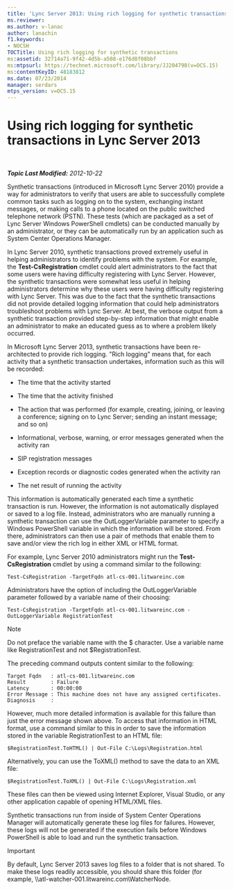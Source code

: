 ```yaml
---
title: 'Lync Server 2013: Using rich logging for synthetic transactions'
ms.reviewer: 
ms.author: v-lanac
author: lanachin
f1.keywords:
- NOCSH
TOCTitle: Using rich logging for synthetic transactions
ms:assetid: 32714a71-9f42-4d5b-a508-e176d8f08bbf
ms:mtpsurl: https://technet.microsoft.com/library/JJ204798(v=OCS.15)
ms:contentKeyID: 48183812
ms.date: 07/23/2014
manager: serdars
mtps_version: v=OCS.15
---
```


<div data-xmlns="http://www.w3.org/1999/xhtml">

<div class="topic" data-xmlns="http://www.w3.org/1999/xhtml" data-msxsl="urn:schemas-microsoft-com:xslt" data-cs="http://msdn.microsoft.com/en-us/">

<div data-asp="http://msdn2.microsoft.com/asp">

# Using rich logging for synthetic transactions in Lync Server 2013

</div>

<div id="mainSection">

<div id="mainBody">

<span> </span>

_**Topic Last Modified:** 2012-10-22_

Synthetic transactions (introduced in Microsoft Lync Server 2010) provide a way for administrators to verify that users are able to successfully complete common tasks such as logging on to the system, exchanging instant messages, or making calls to a phone located on the public switched telephone network (PSTN). These tests (which are packaged as a set of Lync Server Windows PowerShell cmdlets) can be conducted manually by an administrator, or they can be automatically run by an application such as System Center Operations Manager.

In Lync Server 2010, synthetic transactions proved extremely useful in helping administrators to identify problems with the system. For example, the **Test-CsRegistration** cmdlet could alert administrators to the fact that some users were having difficulty registering with Lync Server. However, the synthetic transactions were somewhat less useful in helping administrators determine why these users were having difficulty registering with Lync Server. This was due to the fact that the synthetic transactions did not provide detailed logging information that could help administrators troubleshoot problems with Lync Server. At best, the verbose output from a synthetic transaction provided step-by-step information that might enable an administrator to make an educated guess as to where a problem likely occurred.

In Microsoft Lync Server 2013, synthetic transactions have been re-architected to provide rich logging. "Rich logging" means that, for each activity that a synthetic transaction undertakes, information such as this will be recorded:

  - The time that the activity started

  - The time that the activity finished

  - The action that was performed (for example, creating, joining, or leaving a conference; signing on to Lync Server; sending an instant message; and so on)

  - Informational, verbose, warning, or error messages generated when the activity ran

  - SIP registration messages

  - Exception records or diagnostic codes generated when the activity ran

  - The net result of running the activity

This information is automatically generated each time a synthetic transaction is run. However, the information is not automatically displayed or saved to a log file. Instead, administrators who are manually running a synthetic transaction can use the OutLoggerVariable parameter to specify a Windows PowerShell variable in which the information will be stored. From there, administrators can then use a pair of methods that enable them to save and/or view the rich log in either XML or HTML format.

For example, Lync Server 2010 administrators might run the **Test-CsRegistration** cmdlet by using a command similar to the following:

    Test-CsRegistration -TargetFqdn atl-cs-001.litwareinc.com

Administrators have the option of including the OutLoggerVariable parameter followed by a variable name of their choosing:

    Test-CsRegistration -TargetFqdn atl-cs-001.litwareinc.com -OutLoggerVariable RegistrationTest

> [!NOTE]  
> Do not preface the variable name with the $ character. Use a variable name like RegistrationTest and not $RegistrationTest.

The preceding command outputs content similar to the following:

    Target Fqdn   : atl-cs-001.litwareinc.com
    Result        : Failure
    Latency       : 00:00:00
    Error Message : This machine does not have any assigned certificates.
    Diagnosis     :

However, much more detailed information is available for this failure than just the error message shown above. To access that information in HTML format, use a command similar to this in order to save the information stored in the variable RegistrationTest to an HTML file:

    $RegistrationTest.ToHTML() | Out-File C:\Logs\Registration.html

Alternatively, you can use the ToXML() method to save the data to an XML file:

    $RegistrationTest.ToXML() | Out-File C:\Logs\Registration.xml

These files can then be viewed using Internet Explorer, Visual Studio, or any other application capable of opening HTML/XML files.

Synthetic transactions run from inside of System Center Operations Manager will automatically generate these log files for failures. However, these logs will not be generated if the execution fails before Windows PowerShell is able to load and run the synthetic transaction.

> [!IMPORTANT]  
> By default, Lync Server 2013 saves log files to a folder that is not shared. To make these logs readily accessible, you should share this folder (for example, \\\\atl-watcher-001.litwareinc.com\WatcherNode.


</div>

</div>

</div>

</div>

